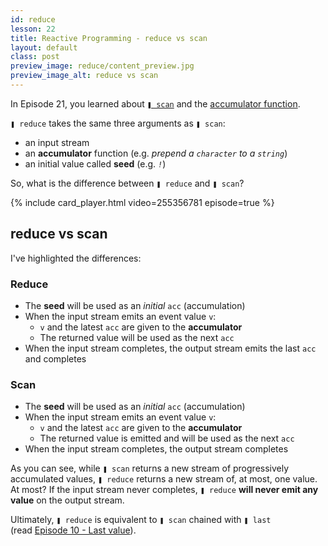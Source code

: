 ```yaml
---
id: reduce
lesson: 22
title: Reactive Programming - reduce vs scan
layout: default
class: post
preview_image: reduce/content_preview.jpg
preview_image_alt: reduce vs scan
---
```


In Episode 21, you learned about [`❚ scan`](/scan) and the [accumulator function](/scan).

`❚ reduce` takes the same three arguments as `❚ scan`:

- an input stream
- an **accumulator** function (e.g. _prepend a <code class="one">character</code> to a <code class="two">string</code>_)
- an initial value called **seed** (e.g. _<code class="two">!</code>_)

So, what is the difference between `❚ reduce` and `❚ scan`?

{% include card_player.html video=255356781 episode=true %}

## reduce vs scan

I've highlighted the differences:

### Reduce

- The **seed** will be used as an _initial_ <code class="two">acc</code> (accumulation)
- When the input stream emits an event value <code class="one">v</code>:
    - <code class="one">v</code> and the latest <code class="two">acc</code> are given to the **accumulator** 
    - The returned value will be used as the next <code class="two">acc</code>
- When the input stream completes, the output stream <span class="highlighted">emits the last <code class="two">acc</code></span> and completes

### Scan

- The **seed** will be used as an _initial_ <code class="two">acc</code> (accumulation)
- When the input stream emits an event value <code class="one">v</code>:
    - <code class="one">v</code> and the latest <code class="two">acc</code> are given to the **accumulator** 
    - The returned value <span class="highlighted">is emitted</span> and will be used as the next <code class="two">acc</code>
- When the input stream completes, the output stream completes

As you can see, while `❚ scan` returns a new stream of progressively accumulated values, `❚ reduce` returns a new stream of, at most, one value. At most? If the input stream never completes, `❚ reduce` **will never emit any value** on the output stream.

Ultimately, `❚ reduce` is equivalent to `❚ scan` chained with `❚ last` (read&nbsp;[Episode&nbsp;10&nbsp;-&nbsp;Last value](/last)).